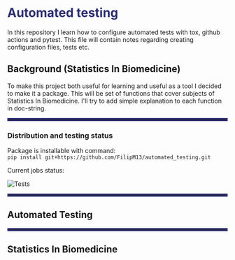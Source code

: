 <style>
bl {color : #2c2e6f}
</style>

# <bl> Automated testing </bl>
In this repository I learn how to configure automated tests with tox, github actions and pytest.
This file will contain notes regarding creating configuration files, tests etc.

## Background (Statistics In Biomedicine)
To make this project both useful for learning and useful as a tool I decided to make it a package.
This will be set of functions that cover subjects of Statistics In Biomedicine.
I'll try to add simple explanation to each function in doc-string.

<hr style="border:3px solid #2c2e6f">

### Distribution and testing status
Package is installable with command: <br>
`pip install git+https://github.com/FilipM13/automated_testing.git`

Current jobs status:

![Tests](https://github.com/FilipM13/automated_testing/actions/workflows/tests.yml/badge.svg)


<hr style="border:3px solid #2c2e6f">

## Automated Testing


<hr style="border:3px solid #2c2e6f">

## Statistics In Biomedicine


